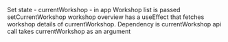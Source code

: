 Set state - currentWorkshop - in app
Workshop list is passed setCurrentWorkshop
workshop overview has a useEffect that fetches workshop details of currentWorkshop. Dependency is currentWorkshop
api call takes currentWorkshop as an argument